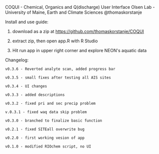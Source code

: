 COQUI - Chemical, Organics and Q(discharge) User Interface 
Olsen Lab - University of Maine, Earth and Climate Sciences 
@thomaskorstanje

Install and use guide: 

1. download as a zip at https://github.com/thomaskorstanje/COQUI 

2. extract zip, then open app.R with R Studio
 
3. Hit run app in upper right corner and explore NEON's aquatic data 

 Changelog:

    v0.3.6 - Reverted analyte scan, added progress bar

    v0.3.5 - small fixes after testing all AIS sites
    
    v0.3.4 - UI changes
    
    v0.3.3 - added descriptions
    
    v0.3.2 - fixed pri and sec precip problem
    
    v.0.3.1 - fixed waq data skip problem

    v0.3.0 - branched to finalize basic function

    v0.2.1 - fixed SITEall overwrite bug 

    v0.2.0 - first working vesion of app 

    v0.1.0 - modified RIOchem script, no UI
